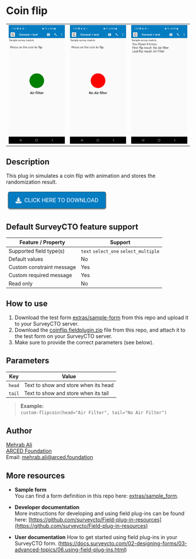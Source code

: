 # Coin flip

<table>
  <tr>
    <td> <img src="extras/Head.jpg"  </td>
    <td> <img src="extras/Tail.jpg"   </td>
    <td> <img src="extras/Result.jpg"   </td>
  </tr>
</table>

## Description

This plug in simulates a coin flip with animation and stores the randomization result. 

[![Download now](extras/download-button.png)](https://github.com/ARCED-Foundation/coinflip/raw/master/coinflip.fieldplugin.zip)

## Default SurveyCTO feature support

| Feature / Property | Support |
| --- | --- |
| Supported field type(s) | `text` `select_one` `select_multiple`|
| Default values | No |
| Custom constraint message | Yes |
| Custom required message | Yes |
| Read only | No |


## How to use

1. Download the test form [extras/sample-form](https://github.com/ARCED-Foundation/coinflip/raw/master/extras/example_form/Coin%flip.xlsx) from this repo and upload it to your SurveyCTO server.
1. Download the [coinflip.fieldplugin.zip](https://github.com/ARCED-Foundation/coinflip/raw/master/coinflip.fieldplugin.zip) file from this repo, and attach it to the test form on your SurveyCTO server.
1. Make sure to provide the correct parameters (see below).

## Parameters

| **Key** | **Value** |
| --- | --- |
| `head` | Text to show and store when its head |
| `tail` | Text to show and store when its tail |


> **Example:**  
`custom-flipcoin(head="Air Filter", tail="No Air Filter")`


## Author
[Mehrab Ali](https://github.com/mehrabali) <br>
[ARCED Foundation](https://www.arced.foundation)<br>
Email: [mehrab.ali@arced.foundation](mailto::mehrab.ali@arced.foundation)

## More resources

* **Sample form**  
You can find a form definition in this repo here: [extras/sample_form](https://github.com/ARCED-Foundation/coinflip/raw/master/extras/example_form/Coin%flip.xlsx).

* **Developer documentation**  
More instructions for developing and using field plug-ins can be found here: [https://github.com/surveycto/Field-plug-in-resources](https://github.com/surveycto/Field-plug-in-resources)

* **User documentation**
How to get started using field plug-ins in your SurveyCTO form.
(https://docs.surveycto.com/02-designing-forms/03-advanced-topics/06.using-field-plug-ins.html)
